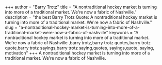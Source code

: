 +++
author = "Barry Trotz"
title = "A nontraditional hockey market is turning into more of a traditional market. We're now a fabric of Nashville."
description = "the best Barry Trotz Quote: A nontraditional hockey market is turning into more of a traditional market. We're now a fabric of Nashville."
slug = "a-nontraditional-hockey-market-is-turning-into-more-of-a-traditional-market-were-now-a-fabric-of-nashville"
keywords = "A nontraditional hockey market is turning into more of a traditional market. We're now a fabric of Nashville.,barry trotz,barry trotz quotes,barry trotz quote,barry trotz sayings,barry trotz saying,quotes, sayings,quote, saying, motivation"
+++
A nontraditional hockey market is turning into more of a traditional market. We're now a fabric of Nashville.
